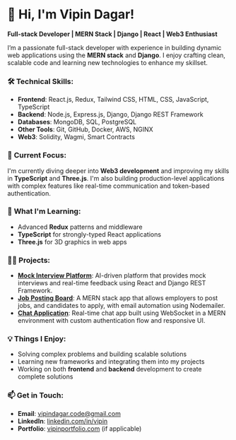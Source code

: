 
# 👋 Hi, I'm Vipin Dagar!

**Full-stack Developer | MERN Stack | Django | React | Web3 Enthusiast**

I’m a passionate full-stack developer with experience in building dynamic web applications using the **MERN stack** and **Django**. I enjoy crafting clean, scalable code and learning new technologies to enhance my skillset.

### 🛠️ **Technical Skills**:
- **Frontend**: React.js, Redux, Tailwind CSS, HTML, CSS, JavaScript, TypeScript
- **Backend**: Node.js, Express.js, Django, Django REST Framework
- **Databases**: MongoDB, SQL, PostgreSQL
- **Other Tools**: Git, GitHub, Docker, AWS, NGINX
- **Web3**: Solidity, Wagmi, Smart Contracts

### 🚀 **Current Focus**:
I'm currently diving deeper into **Web3 development** and improving my skills in **TypeScript** and **Three.js**. I'm also building production-level applications with complex features like real-time communication and token-based authentication.

### 🌱 **What I'm Learning**:
- Advanced **Redux** patterns and middleware
- **TypeScript** for strongly-typed React applications
- **Three.js** for 3D graphics in web apps

### 👨‍💻 **Projects**:
- **[Mock Interview Platform](https://github.com/vipin/mock-interview-platform)**: AI-driven platform that provides mock interviews and real-time feedback using React and Django REST Framework.
- **[Job Posting Board](https://github.com/vipin/job-posting-board)**: A MERN stack app that allows employers to post jobs, and candidates to apply, with email automation using Nodemailer.
- **[Chat Application](https://github.com/vipin/chat-app)**: Real-time chat app built using WebSocket in a MERN environment with custom authentication flow and responsive UI.

### 💡 **Things I Enjoy**:
- Solving complex problems and building scalable solutions
- Learning new frameworks and integrating them into my projects
- Working on both **frontend** and **backend** development to create complete solutions

### 📫 **Get in Touch**:
- **Email**: vipindagar.code@gmail.com
- **LinkedIn**: [linkedin.com/in/vipin](https://linkedin.com/in/vipindagar07)
- **Portfolio**: [vipinportfolio.com](https://vipindagar.code) (if applicable)
